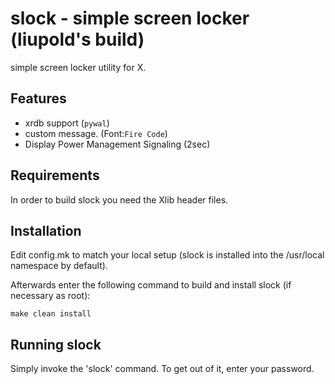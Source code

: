 slock - simple screen locker (liupold's build)
============================
simple screen locker utility for X.

Features
------------

* xrdb support (`pywal`)
* custom message. (Font:`Fire Code`)
* Display Power Management Signaling (2sec)

Requirements
------------
In order to build slock you need the Xlib header files.


Installation
------------
Edit config.mk to match your local setup (slock is installed into
the /usr/local namespace by default).

Afterwards enter the following command to build and install slock
(if necessary as root):

    make clean install


Running slock
-------------
Simply invoke the 'slock' command. To get out of it, enter your password.
